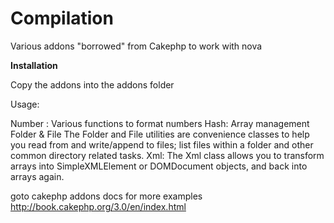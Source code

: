 # Compilation
Various addons "borrowed" from Cakephp to work with nova

**Installation**

Copy the addons into the addons folder

Usage:

Number : Various functions to format numbers
Hash: Array management
Folder & File
The Folder and File utilities are convenience classes to help you read from and 
write/append to files; list files within a folder and other common directory related tasks.
Xml: The Xml class allows you to transform arrays into SimpleXMLElement or DOMDocument objects,
and back into arrays again.

goto cakephp addons docs for more examples
http://book.cakephp.org/3.0/en/index.html